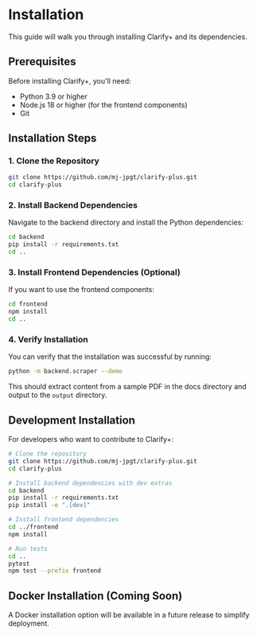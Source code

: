 # Installation

This guide will walk you through installing Clarify+ and its dependencies.

## Prerequisites

Before installing Clarify+, you'll need:

- Python 3.9 or higher
- Node.js 18 or higher (for the frontend components)
- Git

## Installation Steps

### 1. Clone the Repository

```bash
git clone https://github.com/mj-jpgt/clarify-plus.git
cd clarify-plus
```

### 2. Install Backend Dependencies

Navigate to the backend directory and install the Python dependencies:

```bash
cd backend
pip install -r requirements.txt
cd ..
```

### 3. Install Frontend Dependencies (Optional)

If you want to use the frontend components:

```bash
cd frontend
npm install
cd ..
```

### 4. Verify Installation

You can verify that the installation was successful by running:

```bash
python -m backend.scraper --demo
```

This should extract content from a sample PDF in the docs directory and output to the `output` directory.

## Development Installation

For developers who want to contribute to Clarify+:

```bash
# Clone the repository
git clone https://github.com/mj-jpgt/clarify-plus.git
cd clarify-plus

# Install backend dependencies with dev extras
cd backend
pip install -r requirements.txt
pip install -e ".[dev]"

# Install frontend dependencies
cd ../frontend
npm install

# Run tests
cd ..
pytest
npm test --prefix frontend
```

## Docker Installation (Coming Soon)

A Docker installation option will be available in a future release to simplify deployment.
